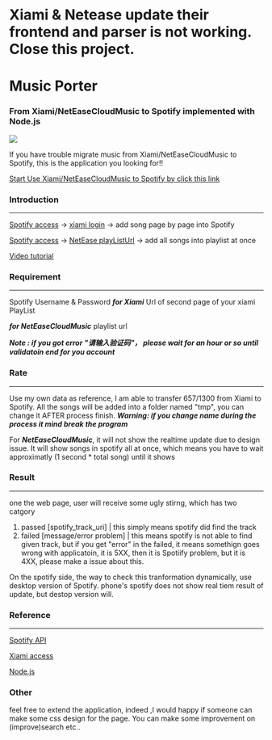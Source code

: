 # Xiami & Netease update their frontend and parser is not working. Close this project. 

# Music Porter

### From Xiami/NetEaseCloudMusic to Spotify implemented with Node.js

![](https://upload-images.jianshu.io/upload_images/4457561-ef588ad60e2dae00.png)

If you have trouble migrate music from Xiami/NetEaseCloudMusic to Spotify,
this is the application you looking for!!

[Start Use Xiami/NetEaseCloudMusic to Spotify by click this link](https://still-brushlands-47642.herokuapp.com/)

### Introduction

---

[Spotify access](https://developer.spotify.com/web-api/authorization-guide/) -> [xiami login](http://www.xiami.com/) -> add song page by page into Spotify

[Spotify access](https://developer.spotify.com/web-api/authorization-guide/) -> [NetEase playListUrl]() -> add all songs into playlist at once

[Video tutorial](https://youtu.be/gtFL4aW6IWc)

### Requirement

---

Spotify Username & Password
**_for Xiami_**
Url of second page of your xiami PlayList

**_for NetEaseCloudMusic_**
playlist url

**_Note : if you got error "请输入验证码"， please wait for an hour or so until validatoin end for you account_**

### Rate

---

Use my own data as reference, I am able to transfer 657/1300 from Xiami to Spotify.
All the songs will be added into a folder named "tmp", you can change it AFTER process finish.
**_Warning: if you change name during the process it mind break the program_**

For **_NetEaseCloudMusic_**, it will not show the realtime update due to design issue.
It will show songs in spotify all at once, which means you have to wait approximatly (1 second \* total song) until it shows

### Result

---

one the web page, user will receive some ugly stirng, which has two catgory

1. passed [spotify_track_uri] | this simply means spotify did find the track
2. failed [message/error problem] | this means spotify is not able to find given track, but if you get "error" in the failed, it means somethign goes wrong with applicatoin, it is 5XX, then it is Spotiify problem, but it is 4XX, please make a issue about this.

On the spotify side, the way to check this tranformation dynamically, use desktop version of Spotify. phone's spotify does not show real tiem result of update, but destop version will.

### Reference

---

[Spotify API](https://developer.spotify.com/web-api/)

[Xiami access](https://github.com/ovo4096/node-xiami-api/blob/master/src/crawler.js)

[Node.js](https://nodejs.org/en/)

### Other

feel free to extend the application, indeed ,I would happy if someone can make some css design for the page.
You can make some improvement on (improve)search etc..

